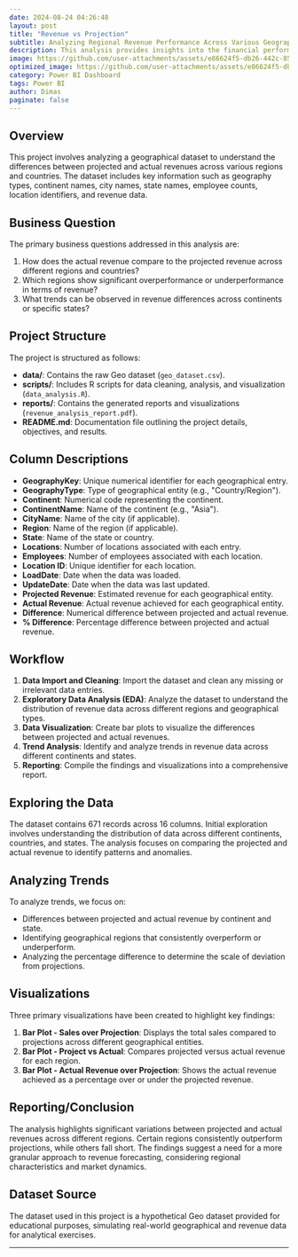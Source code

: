 ```yaml
---
date: 2024-08-24 04:26:48
layout: post
title: "Revenue vs Projection"
subtitle: Analyzing Regional Revenue Performance Across Various Geographies
description: This analysis provides insights into the financial performance of different regions by comparing projected and actual revenues, highlighting key areas of growth and identifying regions that require strategic attention.
image: https://github.com/user-attachments/assets/e86624f5-db26-442c-85e6-c7691574331d
optimized_image: https://github.com/user-attachments/assets/e86624f5-db26-442c-85e6-c7691574331d
category: Power BI Dashboard 
tags: Power BI
author: Dimas
paginate: false
---
```


## Overview
This project involves analyzing a geographical dataset to understand the differences between projected and actual revenues across various regions and countries. The dataset includes key information such as geography types, continent names, city names, state names, employee counts, location identifiers, and revenue data.

## Business Question
The primary business questions addressed in this analysis are:
1. How does the actual revenue compare to the projected revenue across different regions and countries?
2. Which regions show significant overperformance or underperformance in terms of revenue?
3. What trends can be observed in revenue differences across continents or specific states?

## Project Structure
The project is structured as follows:
- **data/**: Contains the raw Geo dataset (`geo_dataset.csv`).
- **scripts/**: Includes R scripts for data cleaning, analysis, and visualization (`data_analysis.R`).
- **reports/**: Contains the generated reports and visualizations (`revenue_analysis_report.pdf`).
- **README.md**: Documentation file outlining the project details, objectives, and results.

## Column Descriptions
- **GeographyKey**: Unique numerical identifier for each geographical entry.
- **GeographyType**: Type of geographical entity (e.g., "Country/Region").
- **Continent**: Numerical code representing the continent.
- **ContinentName**: Name of the continent (e.g., "Asia").
- **CityName**: Name of the city (if applicable).
- **Region**: Name of the region (if applicable).
- **State**: Name of the state or country.
- **Locations**: Number of locations associated with each entry.
- **Employees**: Number of employees associated with each location.
- **Location ID**: Unique identifier for each location.
- **LoadDate**: Date when the data was loaded.
- **UpdateDate**: Date when the data was last updated.
- **Projected Revenue**: Estimated revenue for each geographical entity.
- **Actual Revenue**: Actual revenue achieved for each geographical entity.
- **Difference**: Numerical difference between projected and actual revenue.
- **% Difference**: Percentage difference between projected and actual revenue.

## Workflow
1. **Data Import and Cleaning**: Import the dataset and clean any missing or irrelevant data entries.
2. **Exploratory Data Analysis (EDA)**: Analyze the dataset to understand the distribution of revenue data across different regions and geographical types.
3. **Data Visualization**: Create bar plots to visualize the differences between projected and actual revenues.
4. **Trend Analysis**: Identify and analyze trends in revenue data across different continents and states.
5. **Reporting**: Compile the findings and visualizations into a comprehensive report.

## Exploring the Data
The dataset contains 671 records across 16 columns. Initial exploration involves understanding the distribution of data across different continents, countries, and states. The analysis focuses on comparing the projected and actual revenue to identify patterns and anomalies.

## Analyzing Trends
To analyze trends, we focus on:
- Differences between projected and actual revenue by continent and state.
- Identifying geographical regions that consistently overperform or underperform.
- Analyzing the percentage difference to determine the scale of deviation from projections.

## Visualizations
Three primary visualizations have been created to highlight key findings:
1. **Bar Plot - Sales over Projection**: Displays the total sales compared to projections across different geographical entities.
2. **Bar Plot - Project vs Actual**: Compares projected versus actual revenue for each region.
3. **Bar Plot - Actual Revenue over Projection**: Shows the actual revenue achieved as a percentage over or under the projected revenue.

## Reporting/Conclusion
The analysis highlights significant variations between projected and actual revenues across different regions. Certain regions consistently outperform projections, while others fall short. The findings suggest a need for a more granular approach to revenue forecasting, considering regional characteristics and market dynamics.

## Dataset Source
The dataset used in this project is a hypothetical Geo dataset provided for educational purposes, simulating real-world geographical and revenue data for analytical exercises.

---



